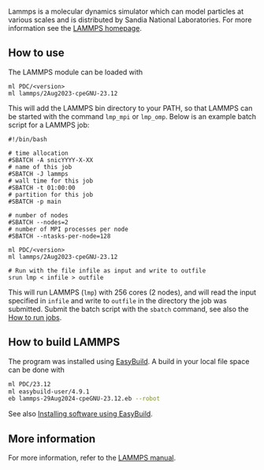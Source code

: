 Lammps is a molecular dynamics simulator which can model particles at various scales and is distributed by Sandia National Laboratories.
For more information see the [LAMMPS homepage](https://www.lammps.org).

## How to use

The LAMMPS module can be loaded with
```
ml PDC/<version>
ml lammps/2Aug2023-cpeGNU-23.12
```

This will add the LAMMPS bin directory to your PATH, so that LAMMPS can be started with the command `lmp_mpi` or `lmp_omp`.
Below is an example batch script for a LAMMPS job:

```
#!/bin/bash

# time allocation
#SBATCH -A snicYYYY-X-XX
# name of this job
#SBATCH -J lammps
# wall time for this job
#SBATCH -t 01:00:00
# partition for this job
#SBATCH -p main

# number of nodes
#SBATCH --nodes=2
# number of MPI processes per node
#SBATCH --ntasks-per-node=128

ml PDC/<version>
ml lammps/2Aug2023-cpeGNU-23.12

# Run with the file infile as input and write to outfile
srun lmp < infile > outfile
```

This will run LAMMPS (`lmp`) with 256 cores (2 nodes), and will read the input specified in `infile` and write to `outfile` in the directory the job was submitted. Submit the batch script with the `sbatch` command, see also the [How to run jobs](https://www.pdc.kth.se/support/documents/run_jobs/job_scheduling.html).

## How to build LAMMPS

The program was installed using [EasyBuild](https://docs.easybuild.io/en/latest/).
A build in your local file space can be done with

```bash
ml PDC/23.12
ml easybuild-user/4.9.1
eb lammps-29Aug2024-cpeGNU-23.12.eb --robot
```

See also [Installing software using EasyBuild](https://support.pdc.kth.se/doc/support-docs/software_development/easybuild/).

## More information
For more information, refer to the [LAMMPS manual](https://docs.lammps.org/Manual.html).
